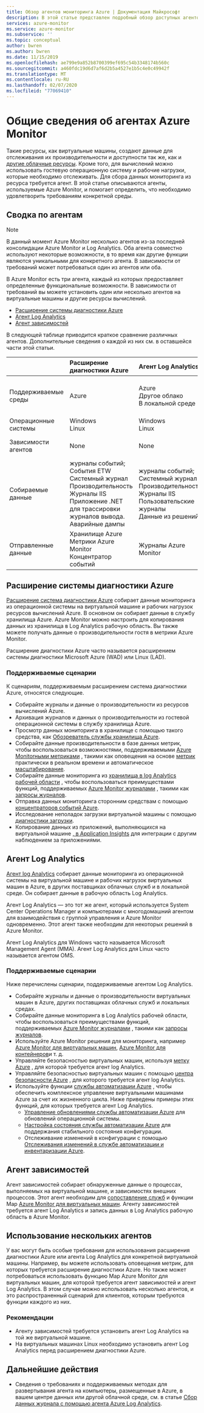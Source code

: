 ```yaml
---
title: Обзор агентов мониторинга Azure | Документация Майкрософт
description: В этой статье представлен подробный обзор доступных агентов Azure, которые поддерживают мониторинг виртуальных машин, размещенных в Azure или гибридной среде.
services: azure-monitor
ms.service: azure-monitor
ms.subservice: ''
ms.topic: conceptual
author: bwren
ms.author: bwren
ms.date: 11/15/2019
ms.openlocfilehash: ae799e9a852b8700399ef695c54b3348174b560c
ms.sourcegitcommit: a460fdc19d6d7af6d2b5a4527e1b5c4e0c49942f
ms.translationtype: MT
ms.contentlocale: ru-RU
ms.lasthandoff: 02/07/2020
ms.locfileid: "77069410"
---
```

# <a name="overview-of-the-azure-monitor-agents"></a>Общие сведения об агентах Azure Monitor 
Такие ресурсы, как виртуальные машины, создают данные для отслеживания их производительности и доступности так же, как и [другие облачные ресурсы](../insights/monitor-azure-resource.md). Кроме того, для вычислений можно использовать гостевую операционную систему и рабочие нагрузки, которые необходимо отслеживать. Для сбора данных мониторинга из ресурса требуется агент. В этой статье описываются агенты, используемые Azure Monitor, и помогает определить, что необходимо удовлетворить требованиям конкретной среды.

## <a name="summary-of-agents"></a>Сводка по агентам

> [!NOTE]
> В данный момент Azure Monitor несколько агентов из-за последней консолидации Azure Monitor и Log Analytics. Оба агента совместно используют некоторые возможности, в то время как другие функции являются уникальными для конкретного агента. В зависимости от требований может потребоваться один из агентов или оба. 

В Azure Monitor есть три агента, каждый из которых предоставляет определенные функциональные возможности. В зависимости от требований вы можете установить один или несколько агентов на виртуальные машины и другие ресурсы вычислений.

* [Расширение системы диагностики Azure](#azure-diagnostic-extension)
* [Агент Log Analytics](#log-analytics-agent)
* [Агент зависимостей](#dependency-agent)

В следующей таблице приводится краткое сравнение различных агентов. Дополнительные сведения о каждой из них см. в оставшейся части этой статьи.

| | Расширение диагностики Azure | Агент Log Analytics | Агент зависимостей |
|:---|:---|:---|:---|
| Поддерживаемые среды | Azure | Azure<br>Другое облако<br>В локальной среде | Azure<br>Другое облако<br>В локальной среде |
| Операционные системы | Windows<br>Linux | Windows<br>Linux | Windows<br>Linux
| Зависимости агентов  | None | None | Требуется агент Log Analytics |
| Собираемые данные | журналы событий;<br>События ETW<br>Системный журнал<br>Производительность<br>Журналы IIS<br>Приложение .NET для трассировки журналов вывода.<br>Аварийные дампы | журналы событий;<br>Системный журнал<br>Производительность<br>Журналы IIS<br>Пользовательские журналы<br>Данные из решений | Сведения о процессе и зависимости<br>Метрики сетевого подключения |
| Отправленные данные | Хранилище Azure<br>Метрики Azure Monitor<br>Концентратор событий | Журналы Azure Monitor | Журналы Azure Monitor |



## <a name="azure-diagnostic-extension"></a>Расширение системы диагностики Azure
[Расширение система диагностики Azure](../../azure-monitor/platform/diagnostics-extension-overview.md) собирает данные мониторинга из операционной системы на виртуальной машине и рабочих нагрузок ресурсов вычислений Azure. В основном он собирает данные в службу хранилища Azure. Azure Monitor можно настроить для копирования данных из хранилища в Log Analytics рабочую область. Вы также можете получать данные о производительности гостя в метрики Azure Monitor.

Расширение диагностики Azure часто называется расширением системы диагностики Microsoft Azure (WAD) или Linux (LAD).


### <a name="scenarios-supported"></a>Поддерживаемые сценарии

К сценариям, поддерживаемым расширением система диагностики Azure, относятся следующие.

* Собирайте журналы и данные о производительности из ресурсов вычислений Azure.
* Архивация журналов и данных о производительности из гостевой операционной системы в службу хранилища Azure.
* Просмотр данных мониторинга в хранилище с помощью такого средства, как [Обозреватель службы хранилища Azure](../../vs-azure-tools-storage-manage-with-storage-explorer.md).
* Собирайте данные производительности в базе данных метрик, чтобы воспользоваться возможностями, поддерживаемыми [Azure Monitorными метриками](data-platform-metrics.md) , такими как оповещения на основе [метрик](../../azure-monitor/platform/alerts-metric-overview.md) практически в реальном времени и автоматическое [масштабирование](autoscale-overview.md). 
* Собирайте данные мониторинга из [хранилища в log Analytics рабочей области](azure-storage-iis-table.md) , чтобы воспользоваться преимуществами функций, поддерживаемых [Azure Monitor журналами](data-platform-logs.md#what-can-you-do-with-azure-monitor-logs) , такими как [запросы журналов](../log-query/log-query-overview.md).
* Отправка данных мониторинга сторонним средствам с помощью [концентраторов событий Azure](diagnostics-extension-stream-event-hubs.md).
* Исследование неполадок загрузки виртуальной машины с помощью [диагностики загрузки](../../virtual-machines/troubleshooting/boot-diagnostics.md).
* Копирование данных из приложений, выполняющихся на виртуальной машине [, в Application Insights](diagnostics-extension-to-application-insights.md) для интеграции с другим наблюдением за приложениями.

## <a name="log-analytics-agent"></a>Агент Log Analytics
[Агент log Analytics](log-analytics-agent.md) собирает данные мониторинга из операционной системы на виртуальной машине и рабочих нагрузок виртуальных машин в Azure, в других поставщиках облачных служб и в локальной среде. Он собирает данные в рабочую область Log Analytics.

Агент Log Analytics — это тот же агент, который используется System Center Operations Manager и компьютерами с многодомашний агентом для взаимодействия с группой управления и Azure Monitor одновременно. Этот агент также необходим для некоторых решений в Azure Monitor.

Агент Log Analytics для Windows часто называется Microsoft Management Agent (MMA). Агент Log Analytics для Linux часто называется агентом OMS.


### <a name="scenarios-supported"></a>Поддерживаемые сценарии

Ниже перечислены сценарии, поддерживаемые агентом Log Analytics.

* Собирайте журналы и данные о производительности виртуальных машин в Azure, других поставщиках облачных служб и локальных средах. 
* Собирайте данные мониторинга в Log Analytics рабочей области, чтобы воспользоваться преимуществами функций, поддерживаемых [Azure Monitor журналами](data-platform-logs.md#what-can-you-do-with-azure-monitor-logs) , такими как [запросы журналов](../log-query/log-query-overview.md).
* Используйте Azure Monitor решения для мониторинга, например [Azure Monitor для виртуальных машин](../insights/vminsights-overview.md), [Azure Monitor для контейнеров](../insights/container-insights-overview.md)и т. д.  
* Управляйте безопасностью виртуальных машин, используя [метку Azure](../../sentinel/overview.md) , для которой требуется агент log Analytics.
* Управляйте безопасностью виртуальных машин с помощью [центра безопасности Azure](../../security-center/security-center-intro.md) , для которого требуется агент log Analytics.
* Используйте функции [службы автоматизации Azure](../../automation/automation-intro.md) , чтобы обеспечить комплексное управление виртуальными машинами Azure за счет их жизненного цикла.  Ниже приведены примеры этих функций, для которых требуется агент Log Analytics.
  * [Управление обновлениями службы автоматизации Azure](../../automation/automation-update-management.md) для обновлений операционной системы.
  * [Настройка состояния службы автоматизации Azure](../../automation/automation-dsc-overview.md) для поддержания стабильного состояния конфигурации.
  * Отслеживание изменений в конфигурации с помощью [Отслеживания изменений в службе автоматизации и инвентаризации Azure](../../automation/change-tracking.md).

## <a name="dependency-agent"></a>Агент зависимостей
Агент зависимостей собирает обнаруженные данные о процессах, выполняемых на виртуальной машине, и зависимостях внешних процессов. Этот агент необходим для [сопоставление служб](../insights/service-map.md) и функции Map [Azure Monitor для виртуальных машин](../insights/vminsights-overview.md). Агенту зависимостей требуется агент Log Analytics и запись данных в Log Analytics рабочую область в Azure Monitor.


## <a name="using-multiple-agents"></a>Использование нескольких агентов
У вас могут быть особые требования для использования расширения диагностики Azure или агента Log Analytics для конкретной виртуальной машины. Например, вы можете использовать оповещения метрик, для которых требуется расширение диагностики Azure. Но также может потребоваться использовать функцию Map Azure Monitor для виртуальных машин, для которой требуется агент зависимостей и агент Log Analytics. В этом случае можно использовать несколько агентов, и это распространенный сценарий для клиентов, которым требуются функции каждого из них.

### <a name="considerations"></a>Рекомендации

- Агенту зависимостей требуется установить агент Log Analytics на той же виртуальной машине.
- На виртуальных машинах Linux необходимо установить агент Log Analytics перед расширением диагностики Azure.


## <a name="next-steps"></a>Дальнейшие действия

- Сведения о требованиях и поддерживаемых методах для развертывания агента на компьютеры, размещенные в Azure, в вашем центре данных или другой облачной среде, см. в статье [Сбор данных журнала с помощью агента Azure Log Analytics](../../azure-monitor/platform/log-analytics-agent.md).

